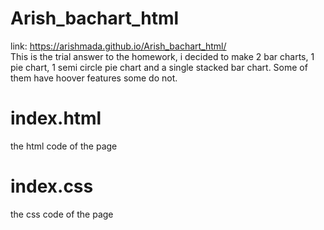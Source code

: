 # Arish_bachart_html
link: https://arishmada.github.io/Arish_bachart_html/ <br />
This is the trial answer to the homework, i decided to make 2 bar charts, 1 pie chart, 1 semi circle pie chart and a single stacked bar chart.
Some of them have hoover features some do not.

# index.html
the html code of the page 

# index.css
the css code of the page
